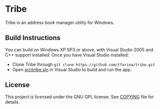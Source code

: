 # Tribe

Tribe is an address book manager utility for Windows.

## Build Instructions

You can build on Windows XP SP3 or above, with Visual Studio 2005 and C++
support installed. Once you have Visual Studio installed:

* Clone Tribe through ```git clone https://github.com/tfarina/tribe.git```
* Open [src\tribe.sln](/src/tribe.sln) in Visual Studio to build and run the app.

## License
This project is licensed under the GNU GPL license. See [COPYING](COPYING) file for details.
